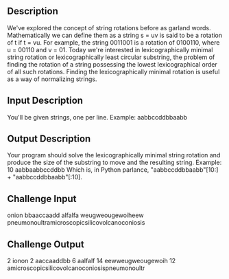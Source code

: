 ## Description

We've explored the concept of string rotations before as garland words. Mathematically we can define them as a string s = uv is said to be a rotation of t if t = vu. For example, the string 0011001 is a rotation of 0100110, where u = 00110 and v = 01.
Today we're interested in lexicographically minimal string rotation or lexicographically least circular substring, the problem of finding the rotation of a string possessing the lowest lexicographical order of all such rotations. Finding the lexicographically minimal rotation is useful as a way of normalizing strings.

## Input Description

You'll be given strings, one per line. Example:
aabbccddbbaabb

## Output Description

Your program should solve the lexicographically minimal string rotation and produce the size of the substring to move and the resulting string. Example:
10 aabbaabbccddbb
Which is, in Python parlance, "aabbccddbbaabb"[10:] + "aabbccddbbaabb"[:10].

## Challenge Input

onion
bbaaccaadd
alfalfa
weugweougewoiheew
pneumonoultramicroscopicsilicovolcanoconiosis

## Challenge Output

2 ionon
2 aaccaaddbb
6 aalfalf
14 eewweugweougewoih
12 amicroscopicsilicovolcanoconiosispneumonoultr
